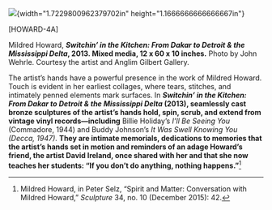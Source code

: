 ![](media/image1.png){width="1.7229800962379702in" height="1.1666666666666667in"}

\[HOWARD-4A\]

Mildred Howard, ***Switchin’ in the Kitchen: From Dakar to Detroit & the Mississippi Delta*, 2013. Mixed media, 12 x 60 x 10 inches.** Photo by John Wehrle. Courtesy the artist and Anglim Gilbert Gallery.

The artist’s hands have a powerful presence in the work of Mildred Howard. Touch is evident in her earliest collages, where tears, stitches, and intimately penned elements mark surfaces. In ***Switchin’ in the Kitchen: From Dakar to Detroit & the Mississippi Delta* (2013), seamlessly cast bronze sculptures of the artist’s hands hold, spin, scrub, and extend from vintage vinyl records—including** Billie Holiday’s *I’ll Be Seeing You* (Commadore, 1944) and Buddy Johnson’s *It Was Swell Knowing You (Decca, 1947)*. **They are intimate memorials, dedications to memories that the artist’s hands set in motion and reminders of an adage Howard’s friend, the artist David Ireland, once shared with her and that she now teaches her students: “If you don’t do anything, nothing happens.”**[^1]

[^1]: Mildred Howard, in Peter Selz, “Spirit and Matter: Conversation with Mildred Howard,” *Sculpture* 34, no. 10 (December 2015): 42.
